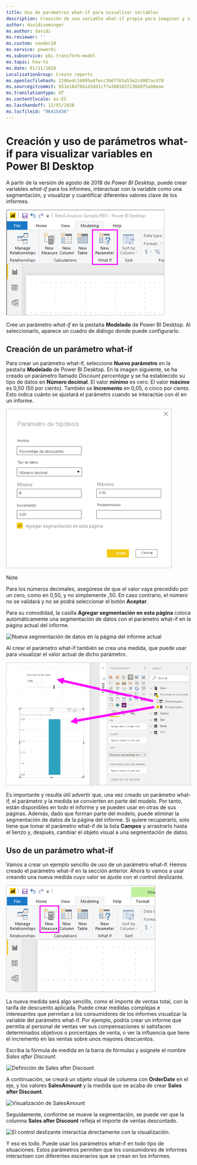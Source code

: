 ```yaml
---
title: Uso de parámetros what-if para visualizar variables
description: Creación de una variable what-if propia para imaginar y visualizar variables en informes de Power BI
author: davidiseminger
ms.author: davidi
ms.reviewer: ''
ms.custom: seodec18
ms.service: powerbi
ms.subservice: pbi-transform-model
ms.topic: how-to
ms.date: 01/21/2020
LocalizationGroup: Create reports
ms.openlocfilehash: 2286edc16995e8fecc3b6ff65a53e2c4007ac470
ms.sourcegitcommit: 653e18d7041d3dd1cf7a38010372366975a98eae
ms.translationtype: HT
ms.contentlocale: es-ES
ms.lasthandoff: 12/01/2020
ms.locfileid: "96415436"
---
```

# <a name="create-and-use-what-if-parameters-to-visualize-variables-in-power-bi-desktop"></a>Creación y uso de parámetros what-if para visualizar variables en Power BI Desktop

A partir de la versión de agosto de 2018 de *Power BI Desktop*, puede crear variables *what-if* para los informes, interactuar con la variable como una segmentación, y visualizar y cuantificar diferentes valores clave de los informes.

![Opción de parámetro nuevo](media/desktop-what-if/what-if_01.png)

Cree un parámetro *what-if* en la pestaña **Modelado** de Power BI Desktop. Al seleccionarlo, aparece un cuadro de diálogo donde puede configurarlo.

## <a name="creating-a-what-if-parameter"></a>Creación de un parámetro what-if

Para crear un parámetro what-if, seleccione **Nuevo parámetro** en la pestaña **Modelado** de Power BI Desktop. En la imagen siguiente, se ha creado un parámetro llamado *Discount percentage* y se ha establecido su tipo de datos en **Número decimal**. El valor **mínimo** es cero. El valor **máximo** es 0,50 (50 por ciento). También se **Incremento** en 0,05, o cinco por ciento. Esto indica cuánto se ajustará el parámetro cuando se interactúe con él en un informe.

![Valores de parámetro what-if](media/desktop-what-if/what-if_02.png)

> [!NOTE]
> Para los números decimales, asegúrese de que el valor vaya precedido por un cero, como en 0,50, y no simplemente ,50. En caso contrario, el número no se validará y no se podrá seleccionar el botón **Aceptar**.
> 
> 

Para su comodidad, la casilla **Agregar segmentación en esta página** coloca automáticamente una segmentación de datos con el parámetro what-if en la página actual del informe.

![Nueva segmentación de datos en la página del informe actual](media/desktop-what-if/what-if_03.png)

Al crear el parámetro what-if también se crea una medida, que puede usar para visualizar el valor actual de dicho parámetro.

![Medida creada para el parámetro what-if](media/desktop-what-if/what-if_04.png)

Es importante y resulta útil advertir que, una vez creado un parámetro what-if, el parámetro y la medida se convierten en parte del modelo. Por tanto, están disponibles en todo el informe y se pueden usar en otras de sus páginas. Además, dado que forman parte del modelo, puede eliminar la segmentación de datos de la página del informe. Si quiere recuperarlo, solo tiene que tomar el parámetro what-if de la lista **Campos** y arrastrarlo hasta el lienzo y, después, cambiar el objeto visual a una segmentación de datos.

## <a name="using-a-what-if-parameter"></a>Uso de un parámetro what-if

Vamos a crear un ejemplo sencillo de uso de un parámetro what-if. Hemos creado el parámetro what-if en la sección anterior. Ahora lo vamos a usar creando una nueva medida cuyo valor se ajuste con el control deslizante.

![Adición de una medida nueva para usarla con el parámetro](media/desktop-what-if/what-if_05.png)

La nueva medida será algo sencillo, como el importe de ventas total, con la tarifa de descuento aplicada. Puede crear medidas complejas e interesantes que permitan a los consumidores de los informes visualizar la variable del parámetro what-if. Por ejemplo, podría crear un informe que permita al personal de ventas ver sus compensaciones si satisfacen determinados objetivos o porcentajes de venta, o ver la influencia que tiene el incremento en las ventas sobre unos mayores descuentos.

Escriba la fórmula de medida en la barra de fórmulas y asígnele el nombre *Sales after Discount*.

![Definición de Sales after Discount](media/desktop-what-if/what-if_06.png)

A continuación, se creará un objeto visual de columna con **OrderDate** en el eje, y los valores **SalesAmount** y la medida que se acaba de crear **Sales after Discount**.

![Visualización de SalesAmount](media/desktop-what-if/what-if_07.png)

Seguidamente, conforme se mueve la segmentación, se puede ver que la columna **Sales after Discount** refleja el importe de ventas descontado.

![El control deslizante interactúa directamente con la visualización.](media/desktop-what-if/what-if_08.png)

Y eso es todo. Puede usar los parámetros what-if en todo tipo de situaciones. Estos parámetros permiten que los consumidores de informes interactúen con diferentes escenarios que se crean en los informes.

